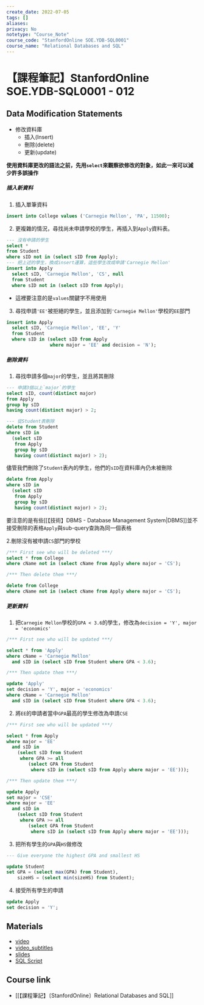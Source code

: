 ```yaml
---
create_date: 2022-07-05
tags: []	
aliases:
privacy: No
notetype: "Course_Note"
course_code: "StanfordOnline SOE.YDB-SQL0001"
course_name: "Relational Databases and SQL"
---
```


# 【課程筆記】StanfordOnline SOE.YDB-SQL0001 - 012

## Data Modification Statements

- 修改資料庫
  - 插入(Insert)
  - 刪除(delete)
  - 更新(update)

**使用資料庫更改的語法之前，先用`select`來觀察欲修改的對象，如此一來可以減少許多誤操作**

##### 插入新資料

1. 插入單筆資料

``` sql
insert into College values ('Carnegie Mellon', 'PA', 11500);
```

2. 更複雜的情況，尋找尚未申請學校的學生，再插入到`Apply`資料表。

``` sql
--- 沒有申請的學生
select *
from Student
where sID not in (select sID from Apply);
--- 把上述的學生，換成insert運算，這些學生改成申請'Carnegie Mellon'
insert into Apply
  select sID, 'Carnegie Mellon', 'CS', null
  from Student
  where sID not in (select sID from Apply);
```

- 這裡要注意的是`values`關鍵字不用使用

3. 尋找申請`'EE'`被拒絕的學生，並且添加到`'Carnegie Mellon'`學校的`EE`部門

``` sql
insert into Apply
  select sID, 'Carnegie Mellon', 'EE', 'Y'
  from Student
  where sID in (select sID from Apply
                where major = 'EE' and decision = 'N');
```

##### 刪除資料

1. 尋找申請多個`major`的學生，並且將其刪除

``` sql
--- 申請3個以上`major`的學生
select sID, count(distinct major)
from Apply
group by sID
having count(distinct major) > 2;

--- 從Student表刪除
delete from Student
where sID in
  (select sID
   from Apply
   group by sID
   having count(distinct major) > 2);
```

儘管我們刪除了`Student`表內的學生，他們的`sID`在資料庫內仍未被刪除

```sql
delete from Apply
where sID in
  (select sID
   from Apply
   group by sID
   having count(distinct major) > 2);
```

要注意的是有些[[【技術】DBMS - Database Management System|DBMS]]並不接受刪除的表格`Apply`與sub-query查詢為同一個表格

2.刪除沒有被申請`CS`部門的學校

``` sql
/*** First see who will be deleted ***/
select * from College
where cName not in (select cName from Apply where major = 'CS');

/*** Then delete them ***/

delete from College
where cName not in (select cName from Apply where major = 'CS');
```

##### 更新資料

1. 把`Carnegie Mellon`學校的`GPA < 3.6`的學生，修改為`decision = 'Y', major = 'economics'`

``` sql
/*** First see who will be updated ***/

select * from 'Apply'
where cName = 'Carnegie Mellon'
  and sID in (select sID from Student where GPA < 3.6);

/*** Then update them ***/

update 'Apply'
set decision = 'Y', major = 'economics'
where cName = 'Carnegie Mellon'
  and sID in (select sID from Student where GPA < 3.6);
```

2. 將`EE`的申請者當中`GPA`最高的學生修改為申請`CSE`

``` sql
/*** First see who will be updated ***/

select * from Apply
where major = 'EE'
  and sID in
    (select sID from Student
     where GPA >= all
        (select GPA from Student
         where sID in (select sID from Apply where major = 'EE')));

/*** Then update them ***/

update Apply
set major = 'CSE'
where major = 'EE'
  and sID in
    (select sID from Student
     where GPA >= all
        (select GPA from Student
         where sID in (select sID from Apply where major = 'EE')));
```

3. 把所有學生的`GPA`與`HS`做修改

``` sql
--- Give everyone the highest GPA and smallest HS

update Student
set GPA = (select max(GPA) from Student),
    sizeHS = (select min(sizeHS) from Student);
```

4. 接受所有學生的申請

``` sql
update Apply
set decision = 'Y';
```

## Materials

- [video](https://edx-video.net/StanfordOnlineSOE.YDB-SQL0001-V000700_DTH.mp4)
- [video_subtitles](https://courses.edx.org/courses/course-v1:StanfordOnline+SOE.YDB-SQL0001+2T2020/xblock/block-v1:StanfordOnline+SOE.YDB-SQL0001+2T2020+type@video+block@vid-data_modification_statements/handler/transcript/download)
- [slides](https://courses.edx.org/asset-v1:StanfordOnline+SOE.YDB-SQL0001+2T2020+type@asset+block@SQLModifications.pdf)
- [SQL Script](https://courses.edx.org/assets/courseware/v1/4278c5413e5a4ed9a198f8b01d49bf16/asset-v1:StanfordOnline+SOE.YDB-SQL0001+2T2020+type@asset+block/SQLModifications.sql)

## Course link

- [[【課程筆記】〔StanfordOnline〕Relational Databases and SQL]]